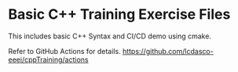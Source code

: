 # Basic C++ Training Exercise Files
This includes basic C++ Syntax and CI/CD demo using cmake.

Refer to GitHub Actions for details.
https://github.com/lcdasco-eeei/cppTraining/actions
